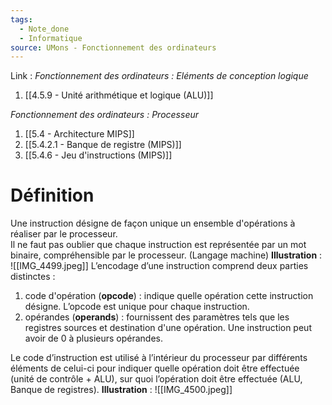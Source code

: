 ```yaml
---
tags:
  - Note_done
  - Informatique
source: UMons - Fonctionnement des ordinateurs
---
```


Link :
_Fonctionnement des ordinateurs : Eléments de conception logique_
1. [[4.5.9 - Unité arithmétique et logique (ALU)]]

_Fonctionnement des ordinateurs : Processeur_
1. [[5.4 - Architecture MIPS]]
2. [[5.4.2.1 - Banque de registre (MIPS)]]
3. [[5.4.6 - Jeu d'instructions (MIPS)]]

# Définition
Une instruction désigne de façon unique un ensemble d'opérations à réaliser par le processeur. 
\
Il ne faut pas oublier que chaque instruction est représentée par un mot binaire, compréhensible par le processeur. (Langage machine)
**Illustration** : ![[IMG_4499.jpeg]]
L’encodage d’une instruction comprend deux parties distinctes :
1. code d'opération (**opcode**) : indique quelle opération cette instruction désigne. L’opcode est unique pour chaque instruction.
2. opérandes (**operands**) : fournissent des paramètres tels que les registres sources et destination d'une opération. Une instruction peut avoir de 0 à plusieurs opérandes.

Le code d’instruction est utilisé à l’intérieur du processeur par différents éléments de celui-ci pour indiquer quelle opération doit être effectuée (unité de contrôle + ALU), sur quoi l’opération doit être effectuée (ALU, Banque de registres). 
**Illustration** : ![[IMG_4500.jpeg]]

